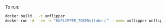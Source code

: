 To run:

```bash
docker build . -t unflipper
docker run -d --rm -e "UNFLIPPER_TOKEN=[token]" --name unflipper unflipper
```